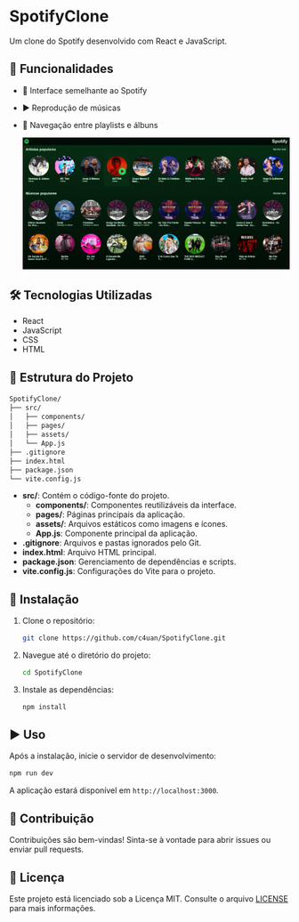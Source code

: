 # SpotifyClone

Um clone do Spotify desenvolvido com React e JavaScript.

## 📌 Funcionalidades

- 🎵 Interface semelhante ao Spotify
- ▶️ Reprodução de músicas
- 📂 Navegação entre playlists e álbuns

  ![Homepage do SpotifyClone](screenshots/homepage.png)

## 🛠 Tecnologias Utilizadas

- React
- JavaScript
- CSS
- HTML

## 📁 Estrutura do Projeto

```
SpotifyClone/
├── src/
│   ├── components/
│   ├── pages/
│   ├── assets/
│   └── App.js
├── .gitignore
├── index.html
├── package.json
└── vite.config.js
```

- **src/**: Contém o código-fonte do projeto.
  - **components/**: Componentes reutilizáveis da interface.
  - **pages/**: Páginas principais da aplicação.
  - **assets/**: Arquivos estáticos como imagens e ícones.
  - **App.js**: Componente principal da aplicação.
- **.gitignore**: Arquivos e pastas ignorados pelo Git.
- **index.html**: Arquivo HTML principal.
- **package.json**: Gerenciamento de dependências e scripts.
- **vite.config.js**: Configurações do Vite para o projeto.

## 🚀 Instalação

1. Clone o repositório:
   ```bash
   git clone https://github.com/c4uan/SpotifyClone.git
   ```

2. Navegue até o diretório do projeto:
   ```bash
   cd SpotifyClone
   ```

3. Instale as dependências:
   ```bash
   npm install
   ```

## ▶️ Uso

Após a instalação, inicie o servidor de desenvolvimento:

```bash
npm run dev
```

A aplicação estará disponível em `http://localhost:3000`.

## 🤝 Contribuição

Contribuições são bem-vindas! Sinta-se à vontade para abrir issues ou enviar pull requests.

## 📜 Licença

Este projeto está licenciado sob a Licença MIT. Consulte o arquivo [LICENSE](LICENSE) para mais informações.



